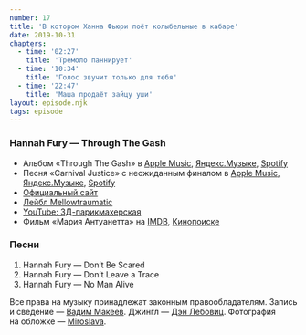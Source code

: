 ```yaml
---
number: 17
title: 'В котором Ханна Фьюри поёт колыбельные в кабаре'
date: 2019-10-31
chapters:
  - time: '02:27'
    title: 'Тремоло паннирует'
  - time: '10:34'
    title: 'Голос звучит только для тебя'
  - time: '22:47'
    title: 'Маша продаёт зайцу уши'
layout: episode.njk
tags: episode
---
```


### Hannah Fury — Through The Gash

- Альбом «Through The Gash» в
  [Apple Music](https://music.apple.com/album/261855274),
  [Яндекс.Музыке](https://music.yandex.ru/album/1398348),
  [Spotify](https://open.spotify.com/album/0RmTrbMwN26lZst5pQVn1g)
- Песня «Carnival Justice» с неожиданным финалом в
  [Apple Music](https://music.apple.com/album/261855274?i=261855530),
  [Яндекс.Музыке](https://music.yandex.ru/album/1398348/track/12876259),
  [Spotify](https://open.spotify.com/track/0sn8r5uUEOgUmk1Vu4Vu89)
- [Официальный сайт](https://nointermission.amandapalmer.net/)
- [Лейбл Mellowtraumatic](https://www.mellowtraumatic.com)
- [YouTube: 3Д-парикмахерская](https://youtu.be/IUDTlvagjJA)
- Фильм «Мария Антуанетта» на
  [IMDB](https://www.imdb.com/title/tt0422720/),
  [Кинопоиске](https://www.kinopoisk.ru/film/81561/)

### Песни

1. Hannah Fury — Don’t Be Scared
2. Hannah Fury — Don’t Leave a Trace
3. Hannah Fury — No Man Alive

Все права на музыку принадлежат законным правообладателям. Запись и сведение — [Вадим Макеев](https://twitter.com/pepelsbey). Джингл — [Дэн Лебовиц](https://www.youtube.com/channel/UC38A5qHrlc_Zgua7vL4b96w). Фотография на обложке — [Miroslava](https://unsplash.com/photos/ct_zXHu8rcM).
